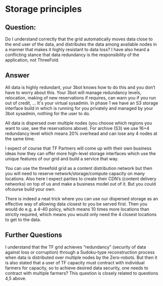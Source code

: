 # Storage principles

## Question:

Do I understand correctly that the grid automatically moves data close to the end user of the data, and distributes the data among available nodes in a manner that makes it highly resistant to data loss? I have also heard a conflicting stance that data redundancy is the responsibility of the application, not ThreeFold.  

## Answer

All data is highly redundant, your 3bot knows how to do this and you don’t have to worry about this.
Your 3bot will manage redundancy levels, relocation, making of new reservations if requires, can warn you if you run out of credit, … It's your virtual sysadmin. In phase 1 we have an S3 storage interface build in which is running for you privately and managed by your 3bot sysadmin, nothing for the user to do.

All data is dispersed over multiple nodes (you choose which regions you want to use, see the reservations above). For archive (S3) we use 16+4 redundancy level which means 20% overhead and can lose any 4 nodes at the same time.

I expect of course that TF Partners will come up with their own business ideas how they can offer more high-level storage interfaces which use the unique features of our grid and build a service that way.

You can use the threefold grid as a content distribution network but then you will need to reserve network/storage/compute capacity on many locations. Also here I expect parties to create their CDN’s (content delivery networks) on top of us and make a business model out of it. But you could ofcourse build your own. 

There is indeed a neat trick where you can use our dispersed storage as an effective way of allowing data closest to you be served first. Then you would do e.g. a 4-40 policy, which means 10 times more locations than strictly required, which means you would only need the 4 closest locations to get to the data.

## Further Questions

I understand that the TF grid achieves “redundancy” (security of data against loss or corruption) through a Sudoku-type reconstruction process when data is distributed over multiple nodes by the Zero-robots.  But then it is also stated that a user of TF capacity must contract with individual farmers for capacity, so to achieve desired data security, one needs to contract with multiple farmers? This question is closely related to questions 4,5 above. 
